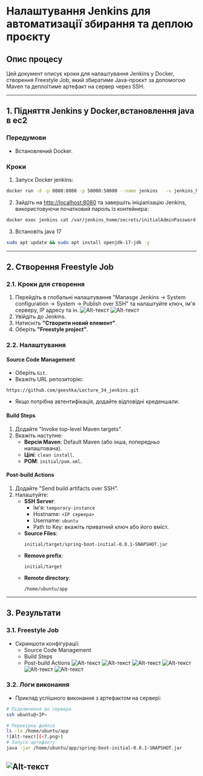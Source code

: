 
# Налаштування Jenkins для автоматизації збирання та деплою проєкту

## Опис процесу

Цей документ описує кроки для налаштування Jenkins у Docker, створення Freestyle Job, який збиратиме Java-проєкт за допомогою Maven та деплоїтиме артефакт на сервер через SSH.

---

## 1. Підняття Jenkins у Docker,встановлення java в ec2

### Передумови
- Встановлений Docker.

### Кроки
1. Запуск Docker jenkins:
```bash
docker run -d -p 8080:8080 -p 50000:50000 --name jenkins   -v jenkins_home:/var/jenkins_home   -v /var/run/docker.sock:/var/run/docker.sock   jenkins/jenkins:lts
```

2. Зайдіть на [http://localhost:8080](http://localhost:8080) та завершіть ініціалізацію Jenkins, використовуючи початковий пароль із контейнера:

```bash
docker exec jenkins cat /var/jenkins_home/secrets/initialAdminPassword
```
3. Встановіть java 17
```bash
sudo apt update && sudo apt install openjdk-17-jdk -y
```
---

## 2. Створення Freestyle Job

### 2.1. Кроки для створення
1. Перейдіть в глобальні налаштування "Manasge Jenkins -> System configuration -> System -> Publish over SSH" та налаштуйте ключ, ім'я серверу, ІР адресу та ін.
![Alt-текст](<9.png>)
![Alt-текст](<10.png>)
2. Увійдіть до Jenkins.
3. Натисніть **"Створити новий елемент"**.
4. Оберіть **"Freestyle project"**.

### 2.2. Налаштування
#### **Source Code Management**
- Оберіть `Git`.
- Вкажіть URL репозиторію:

```
https://github.com/geeshka/Lecture_34_jenkins.git
```

- Якщо потрібна автентифікація, додайте відповідні креденшали.

#### **Build Steps**
1. Додайте "Invoke top-level Maven targets".
2. Вкажіть наступне:
   - **Версія Maven**: Default Maven (або інша, попередньо налаштована).
   - **Цілі**: `clean install`.
   - **POM**: `initial/pom.xml`.

#### **Post-build Actions**
1. Додайте "Send build artifacts over SSH".
2. Налаштуйте:
   - **SSH Server**: 
     - Ім'я: `temporary-instance`
     - Hostname: `<IP сервера>`
     - Username: `ubuntu`
     - Path to Key: вкажіть приватний ключ або його вміст.
   - **Source Files**: 
     ```
     initial/target/spring-boot-initial-0.0.1-SNAPSHOT.jar
     ```
   - **Remove prefix**: 
     ```
     initial/target
     ```
   - **Remote directory**:
     ```
     /home/ubuntu/app
     ```  
---

## 3. Результати

### 3.1. Freestyle Job
- Скриншоти конфігурації:
  - Source Code Management
  - Build Steps
  - Post-build Actions
![Alt-текст](<1.png>)
![Alt-текст](<2.png>)
![Alt-текст](<3.png>)
![Alt-текст](<4.png>)
![Alt-текст](<5.png>)
![Alt-текст](<6.png>)


### 3.2. Логи виконання
- Приклад успішного виконання з артефактом на сервері:

```bash
# Підключення до сервера
ssh ubuntu@<IP>

# Перевірка файлів
ls -la /home/ubuntu/app
![Alt-текст](<7.png>)
# Запуск артефакту
java -jar /home/ubuntu/app/spring-boot-initial-0.0.1-SNAPSHOT.jar
```
![Alt-текст](<8.png>)
---

